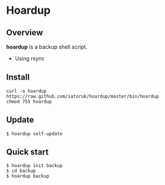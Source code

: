 # Hoardup

## Overview

**hoardup** is a backup shell script.

* Using rsync

## Install

    curl -o hoardup https://raw.github.com/satoruk/hoardup/master/bin/hoardup
    chmod 755 hoardup

## Update

    $ hoardup self-update

## Quick start

    $ hoardup init backup
    $ cd backup
    $ hoardup backup

